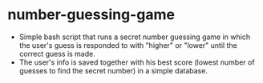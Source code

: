 # number-guessing-game
- Simple bash script that runs a secret number guessing game in which the user's guess is responded to with "higher" or "lower" until the correct guess is made.
- The user's info is saved together with his best score (lowest number of guesses to find the secret number) in a simple database.
